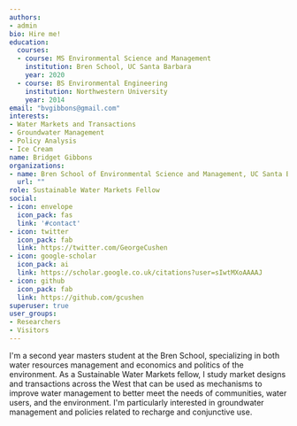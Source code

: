 ```yaml
---
authors:
- admin
bio: Hire me!
education:
  courses:
  - course: MS Environmental Science and Management
    institution: Bren School, UC Santa Barbara
    year: 2020
  - course: BS Environmental Engineering
    institution: Northwestern University
    year: 2014
email: "bvgibbons@gmail.com"
interests:
- Water Markets and Transactions
- Groundwater Management
- Policy Analysis
- Ice Cream
name: Bridget Gibbons
organizations:
- name: Bren School of Environmental Science and Management, UC Santa Barbara
  url: ""
role: Sustainable Water Markets Fellow
social:
- icon: envelope
  icon_pack: fas
  link: '#contact'
- icon: twitter
  icon_pack: fab
  link: https://twitter.com/GeorgeCushen
- icon: google-scholar
  icon_pack: ai
  link: https://scholar.google.co.uk/citations?user=sIwtMXoAAAAJ
- icon: github
  icon_pack: fab
  link: https://github.com/gcushen
superuser: true
user_groups:
- Researchers
- Visitors
---
```


I'm a second year masters student at the Bren School, specializing in both water resources management and economics and politics of the environment. As a Sustainable Water Markets fellow, I study market designs and transactions across the West that can be used as mechanisms to improve water management to better meet the needs of communities, water users, and the environment. I'm particularly interested in groundwater management and policies related to recharge and conjunctive use.

